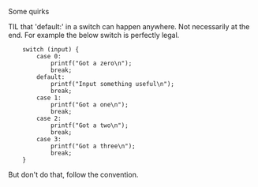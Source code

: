 Some quirks

TIL that 'default:' in a switch can happen anywhere. Not necessarily at the
end. For example the below switch is perfectly legal.

```
    switch (input) {
        case 0:
            printf("Got a zero\n");
            break;
        default:
            printf("Input something useful\n");
            break;
        case 1:
            printf("Got a one\n");
            break;
        case 2:
            printf("Got a two\n");
            break;
        case 3:
            printf("Got a three\n");
            break;
    }

```
But don't do that, follow the convention.
